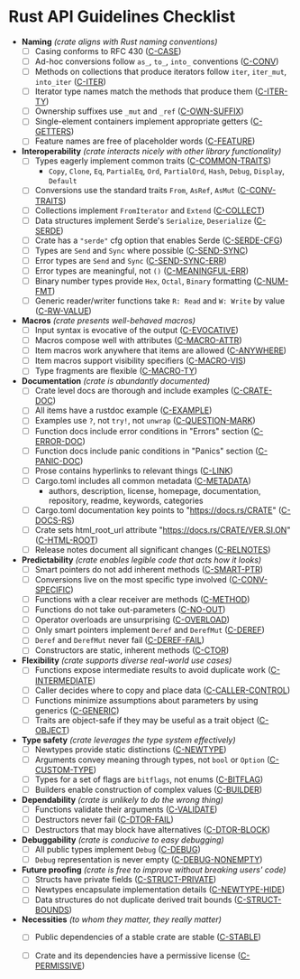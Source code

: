 # Rust API Guidelines Checklist

<!-- Read CONTRIBUTING.md before writing new guidelines -->

- **Naming** *(crate aligns with Rust naming conventions)*
  - [ ] Casing conforms to RFC 430 ([C-CASE])
  - [ ] Ad-hoc conversions follow `as_`, `to_`, `into_` conventions ([C-CONV])
  - [ ] Methods on collections that produce iterators follow `iter`, `iter_mut`, `into_iter` ([C-ITER])
  - [ ] Iterator type names match the methods that produce them ([C-ITER-TY])
  - [ ] Ownership suffixes use `_mut` and `_ref` ([C-OWN-SUFFIX])
  - [ ] Single-element containers implement appropriate getters ([C-GETTERS])
  - [ ] Feature names are free of placeholder words ([C-FEATURE])
- **Interoperability** *(crate interacts nicely with other library functionality)*
  - [ ] Types eagerly implement common traits ([C-COMMON-TRAITS])
    - `Copy`, `Clone`, `Eq`, `PartialEq`, `Ord`, `PartialOrd`, `Hash`, `Debug`,
      `Display`, `Default`
  - [ ] Conversions use the standard traits `From`, `AsRef`, `AsMut` ([C-CONV-TRAITS])
  - [ ] Collections implement `FromIterator` and `Extend` ([C-COLLECT])
  - [ ] Data structures implement Serde's `Serialize`, `Deserialize` ([C-SERDE])
  - [ ] Crate has a `"serde"` cfg option that enables Serde ([C-SERDE-CFG])
  - [ ] Types are `Send` and `Sync` where possible ([C-SEND-SYNC])
  - [ ] Error types are `Send` and `Sync` ([C-SEND-SYNC-ERR])
  - [ ] Error types are meaningful, not `()` ([C-MEANINGFUL-ERR])
  - [ ] Binary number types provide `Hex`, `Octal`, `Binary` formatting ([C-NUM-FMT])
  - [ ] Generic reader/writer functions take `R: Read` and `W: Write` by value ([C-RW-VALUE])
- **Macros** *(crate presents well-behaved macros)*
  - [ ] Input syntax is evocative of the output ([C-EVOCATIVE])
  - [ ] Macros compose well with attributes ([C-MACRO-ATTR])
  - [ ] Item macros work anywhere that items are allowed ([C-ANYWHERE])
  - [ ] Item macros support visibility specifiers ([C-MACRO-VIS])
  - [ ] Type fragments are flexible ([C-MACRO-TY])
- **Documentation** *(crate is abundantly documented)*
  - [ ] Crate level docs are thorough and include examples ([C-CRATE-DOC])
  - [ ] All items have a rustdoc example ([C-EXAMPLE])
  - [ ] Examples use `?`, not `try!`, not `unwrap` ([C-QUESTION-MARK])
  - [ ] Function docs include error conditions in "Errors" section ([C-ERROR-DOC])
  - [ ] Function docs include panic conditions in "Panics" section ([C-PANIC-DOC])
  - [ ] Prose contains hyperlinks to relevant things ([C-LINK])
  - [ ] Cargo.toml includes all common metadata ([C-METADATA])
    - authors, description, license, homepage, documentation, repository,
      readme, keywords, categories
  - [ ] Cargo.toml documentation key points to "https://docs.rs/CRATE" ([C-DOCS-RS])
  - [ ] Crate sets html_root_url attribute "https://docs.rs/CRATE/VER.SI.ON" ([C-HTML-ROOT])
  - [ ] Release notes document all significant changes ([C-RELNOTES])
- **Predictability** *(crate enables legible code that acts how it looks)*
  - [ ] Smart pointers do not add inherent methods ([C-SMART-PTR])
  - [ ] Conversions live on the most specific type involved ([C-CONV-SPECIFIC])
  - [ ] Functions with a clear receiver are methods ([C-METHOD])
  - [ ] Functions do not take out-parameters ([C-NO-OUT])
  - [ ] Operator overloads are unsurprising ([C-OVERLOAD])
  - [ ] Only smart pointers implement `Deref` and `DerefMut` ([C-DEREF])
  - [ ] `Deref` and `DerefMut` never fail ([C-DEREF-FAIL])
  - [ ] Constructors are static, inherent methods ([C-CTOR])
- **Flexibility** *(crate supports diverse real-world use cases)*
  - [ ] Functions expose intermediate results to avoid duplicate work ([C-INTERMEDIATE])
  - [ ] Caller decides where to copy and place data ([C-CALLER-CONTROL])
  - [ ] Functions minimize assumptions about parameters by using generics ([C-GENERIC])
  - [ ] Traits are object-safe if they may be useful as a trait object ([C-OBJECT])
- **Type safety** *(crate leverages the type system effectively)*
  - [ ] Newtypes provide static distinctions ([C-NEWTYPE])
  - [ ] Arguments convey meaning through types, not `bool` or `Option` ([C-CUSTOM-TYPE])
  - [ ] Types for a set of flags are `bitflags`, not enums ([C-BITFLAG])
  - [ ] Builders enable construction of complex values ([C-BUILDER])
- **Dependability** *(crate is unlikely to do the wrong thing)*
  - [ ] Functions validate their arguments ([C-VALIDATE])
  - [ ] Destructors never fail ([C-DTOR-FAIL])
  - [ ] Destructors that may block have alternatives ([C-DTOR-BLOCK])
- **Debuggability** *(crate is conducive to easy debugging)*
  - [ ] All public types implement `Debug` ([C-DEBUG])
  - [ ] `Debug` representation is never empty ([C-DEBUG-NONEMPTY])
- **Future proofing** *(crate is free to improve without breaking users' code)*
  - [ ] Structs have private fields ([C-STRUCT-PRIVATE])
  - [ ] Newtypes encapsulate implementation details ([C-NEWTYPE-HIDE])
  - [ ] Data structures do not duplicate derived trait bounds ([C-STRUCT-BOUNDS])
- **Necessities** *(to whom they matter, they really matter)*
  - [ ] Public dependencies of a stable crate are stable ([C-STABLE])
  - [ ] Crate and its dependencies have a permissive license ([C-PERMISSIVE])


[C-CASE]: naming.html#c-case
[C-CONV]: naming.html#c-naming
[C-ITER]: naming.html#c-iter
[C-ITER-TY]: naming.html#c-iter-ty
[C-OWN-SUFFIX]: naming.html#c-own-suffix
[C-GETTERS]: naming.html#c-getters
[C-FEATURE]: naming.html#c-feature

[C-COMMON-TRAITS]: interoperability.html#c-common-traits
[C-CONV-TRAITS]: interoperability.html#c-conv-traits
[C-COLLECT]: interoperability.html#c-collect
[C-SERDE]: interoperability.html#c-serde
[C-SERDE-CFG]: interoperability.html#c-serde-cfg
[C-SEND-SYNC]: interoperability.html#c-send-sync
[C-SEND-SYNC-ERR]: interoperability.html#c-send-sync-err
[C-MEANINGFUL-ERR]: interoperability.html#c-meaningful-err
[C-NUM-FMT]: interoperability.html#c-num-fmt
[C-RW-VALUE]: interoperability.html#c-rw-value

[C-EVOCATIVE]: macros.html#c-evocative
[C-MACRO-ATTR]: macros.html#c-macro-attr
[C-ANYWHERE]: macros.html#c-anywhere
[C-MACRO-VIS]: macros.html#c-macro-vis
[C-MACRO-TY]: macros.html#c-macro-ty

[C-CRATE-DOC]: documentation.html#c-crate-doc
[C-EXAMPLE]: documentation.html#c-example
[C-QUESTION-MARK]: documentation.html#c-question-mark
[C-ERROR-DOC]: documentation.html#c-error-doc
[C-PANIC-DOC]: documentation.html#c-panic-doc
[C-LINK]: documentation.html#c-link
[C-METADATA]: documentation.html#c-metadata
[C-DOCS-RS]: documentation.html#c-docs-rs
[C-HTML-ROOT]: documentation.html#c-html-root
[C-RELNOTES]: documentation.html#c-relnotes

[C-SMART-PTR]: predictability.html#c-smart-ptr
[C-CONV-SPECIFIC]: predictability.html#c-conv-specific
[C-METHOD]: predictability.html#c-method
[C-NO-OUT]: predictability.html#c-no-out
[C-OVERLOAD]: predictability.html#c-overload
[C-DEREF]: predictability.html#c-deref
[C-DEREF-FAIL]: predictability.html#c-deref-fail
[C-CTOR]: predictability.html#c-ctor

[C-INTERMEDIATE]: flexibility.html#c-intermediate
[C-CALLER-CONTROL]: flexibility.html#c-caller-control
[C-GENERIC]: flexibility.html#c-generic
[C-OBJECT]: flexibility.html#c-object

[C-NEWTYPE]: type-safety.html#c-newtype
[C-CUSTOM-TYPE]: type-safety.html#c-custom-type
[C-BITFLAG]: type-safety.html#c-bitflag
[C-BUILDER]: type-safety.html#c-builder

[C-VALIDATE]: dependability.html#c-validate
[C-DTOR-FAIL]: dependability.html#c-dtor-fail
[C-DTOR-BLOCK]: dependability.html#c-dtor-block

[C-DEBUG]: debuggability.html#c-debug
[C-DEBUG-NONEMPTY]: debuggability.html#c-debug-nonempty

[C-STRUCT-PRIVATE]: future-proofing.html#c-struct-private
[C-NEWTYPE-HIDE]: future-proofing.html#c-newtype-hide
[C-STRUCT-BOUNDS]: future-proofing.html#c-struct-bounds

[C-STABLE]: necessities.html#c-stable
[C-PERMISSIVE]: necessities.html#c-permissive

